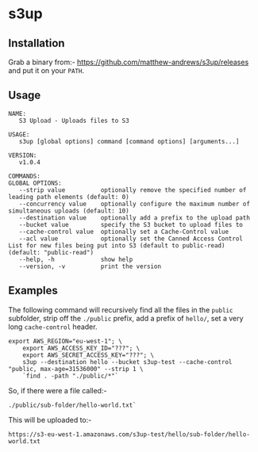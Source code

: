 # s3up

## Installation

Grab a binary from:- https://github.com/matthew-andrews/s3up/releases and put it on your `PATH`.

## Usage

```
NAME:
   S3 Upload - Uploads files to S3

USAGE:
   s3up [global options] command [command options] [arguments...]
   
VERSION:
   v1.0.4

COMMANDS:
GLOBAL OPTIONS:
   --strip value          optionally remove the specified number of leading path elements (default: 0)
   --concurrency value    optionally configure the maximum number of simultaneous uploads (default: 10)
   --destination value    optionally add a prefix to the upload path
   --bucket value         specify the S3 bucket to upload files to
   --cache-control value  optionally set a Cache-Control value
   --acl value            optionally set the Canned Access Control List for new files being put into S3 (default to public-read) (default: "public-read")
   --help, -h             show help
   --version, -v          print the version
``` 

## Examples

The following command will recursively find all the files in the `public` subfolder, strip off the `./public` prefix, add a prefix of `hello/`, set a very long `cache-control` header.

```
export AWS_REGION="eu-west-1"; \
	export AWS_ACCESS_KEY_ID="???"; \
	export AWS_SECRET_ACCESS_KEY="???"; \
	s3up --destination hello --bucket s3up-test --cache-control "public, max-age=31536000" --strip 1 \
	`find . -path "./public/*"`
```

So, if there were a file called:-

```
./public/sub-folder/hello-world.txt`
```

This will be uploaded to:-

```
https://s3-eu-west-1.amazonaws.com/s3up-test/hello/sub-folder/hello-world.txt
```
